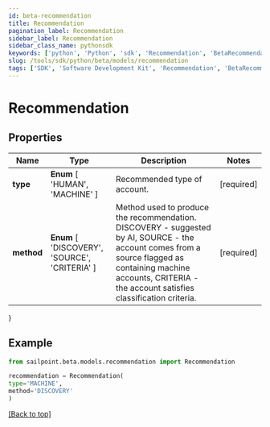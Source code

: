 ```yaml
---
id: beta-recommendation
title: Recommendation
pagination_label: Recommendation
sidebar_label: Recommendation
sidebar_class_name: pythonsdk
keywords: ['python', 'Python', 'sdk', 'Recommendation', 'BetaRecommendation'] 
slug: /tools/sdk/python/beta/models/recommendation
tags: ['SDK', 'Software Development Kit', 'Recommendation', 'BetaRecommendation']
---
```


# Recommendation


## Properties

Name | Type | Description | Notes
------------ | ------------- | ------------- | -------------
**type** |  **Enum** [  'HUMAN',    'MACHINE' ] | Recommended type of account. | [required]
**method** |  **Enum** [  'DISCOVERY',    'SOURCE',    'CRITERIA' ] | Method used to produce the recommendation. DISCOVERY - suggested by AI, SOURCE - the account comes from a source flagged as containing machine accounts, CRITERIA - the account satisfies classification criteria. | [required]
}

## Example

```python
from sailpoint.beta.models.recommendation import Recommendation

recommendation = Recommendation(
type='MACHINE',
method='DISCOVERY'
)

```
[[Back to top]](#) 

